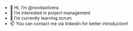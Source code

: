 - 👋 Hi, I’m @novitaolivera
- 👀 I’m interested in project management
- 🌱 I’m currently learning scrum
- 📫 You can contact me via linkedin for better introduction!

<!---
novitaolivera/novitaolivera is a ✨ special ✨ repository because its `README.md` (this file) appears on your GitHub profile.
You can click the Preview link to take a look at your changes.
--->
